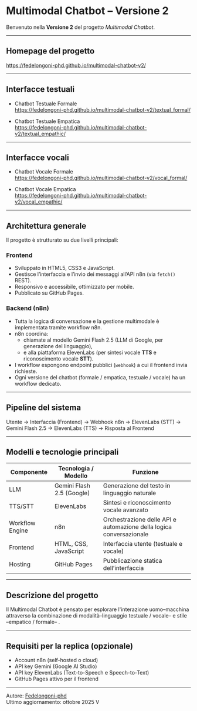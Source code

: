 # Multimodal Chatbot – Versione 2

Benvenuto nella **Versione 2** del progetto *Multimodal Chatbot*.  

---

## Homepage del progetto
https://fedelongoni-phd.github.io/multimodal-chatbot-v2/

---

## Interfacce testuali

- Chatbot Testuale Formale  
  https://fedelongoni-phd.github.io/multimodal-chatbot-v2/textual_formal/

- Chatbot Testuale Empatica  
  https://fedelongoni-phd.github.io/multimodal-chatbot-v2/textual_empathic/

---

## Interfacce vocali

- Chatbot Vocale Formale  
  https://fedelongoni-phd.github.io/multimodal-chatbot-v2/vocal_formal/

- Chatbot Vocale Empatica  
  https://fedelongoni-phd.github.io/multimodal-chatbot-v2/vocal_empathic/

---

## Architettura generale

Il progetto è strutturato su due livelli principali:

### Frontend
- Sviluppato in HTML5, CSS3 e JavaScript.  
- Gestisce l’interfaccia e l’invio dei messaggi all’API n8n (via `fetch()` REST).  
- Responsivo e accessibile, ottimizzato per mobile.  
- Pubblicato su GitHub Pages.

### Backend (n8n)
- Tutta la logica di conversazione e la gestione multimodale è implementata tramite workflow n8n.
- n8n coordina:
  - chiamate al modello Gemini Flash 2.5 (LLM di Google, per generazione del linguaggio),
  - e alla piattaforma ElevenLabs (per sintesi vocale **TTS** e riconoscimento vocale **STT**).
- I workflow espongono endpoint pubblici (`webhook`) a cui il frontend invia richieste.  
- Ogni versione del chatbot (formale / empatica, testuale / vocale) ha un workflow dedicato.

---

## Pipeline del sistema

Utente → Interfaccia (Frontend) → Webhook n8n → ElevenLabs (STT) → Gemini Flash 2.5 → ElevenLabs (TTS) → Risposta al Frontend

---

## Modelli e tecnologie principali

| Componente | Tecnologia / Modello | Funzione |
|-------------|----------------------|-----------|
| LLM | Gemini Flash 2.5 (Google) | Generazione del testo in linguaggio naturale |
| TTS/STT | ElevenLabs | Sintesi e riconoscimento vocale avanzato |
| Workflow Engine | n8n | Orchestrazione delle API e automazione della logica conversazionale |
| Frontend | HTML, CSS, JavaScript | Interfaccia utente (testuale e vocale) |
| Hosting | GitHub Pages | Pubblicazione statica dell’interfaccia |

---

## Descrizione del progetto

Il Multimodal Chatbot è pensato per esplorare l'interazione uomo–macchina attraverso la combinazione di modalità–linguaggio testuale / vocale– e stile –empatico / formale– .  

---

## Requisiti per la replica (opzionale)
- Account n8n (self-hosted o cloud)
- API key Gemini (Google AI Studio)
- API key ElevenLabs (Text-to-Speech e Speech-to-Text)
- GitHub Pages attivo per il frontend

---

Autore: [Fedelongoni-phd](https://github.com/Fedelongoni-phd)  
Ultimo aggiornamento: ottobre 2025
V
